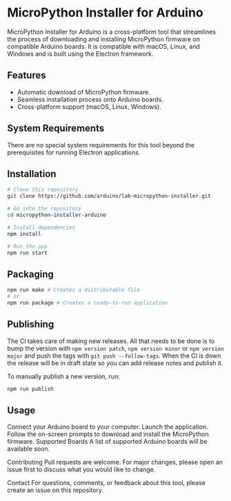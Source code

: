 # MicroPython Installer for Arduino

MicroPython Installer for Arduino is a cross-platform tool that streamlines the process of downloading and installing MicroPython firmware on compatible Arduino boards. It is compatible with macOS, Linux, and Windows and is built using the Electron framework.

## Features
- Automatic download of MicroPython firmware.
- Seamless installation process onto Arduino boards.
- Cross-platform support (macOS, Linux, Windows).

## System Requirements
There are no special system requirements for this tool beyond the prerequisites for running Electron applications.

## Installation

```bash
# Clone this repository
git clone https://github.com/arduino/lab-micropython-installer.git

# Go into the repository
cd micropython-installer-arduino

# Install dependencies
npm install

# Run the app
npm run start
```

## Packaging

```bash
npm run make # Creates a distributable file
# or
npm run package # Creates a ready-to-run application
```

## Publishing

The CI takes care of making new releases. All that needs to be done is to bump the version with `npm version patch`, `npm version minor` or `npm version major` and push the tags with `git push --follow-tags`. When the CI is down the release will be in draft state so you can add release notes and publish it.

To manually publish a new version, run:

```bash
npm run publish
```

## Usage
Connect your Arduino board to your computer.
Launch the application.
Follow the on-screen prompts to download and install the MicroPython firmware.
Supported Boards
A list of supported Arduino boards will be available soon.

Contributing
Pull requests are welcome. For major changes, please open an issue first to discuss what you would like to change.

Contact
For questions, comments, or feedback about this tool, please create an issue on this repository.